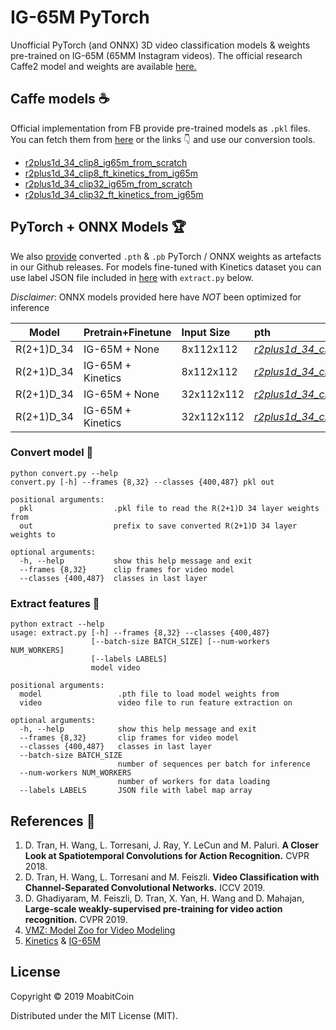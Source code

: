 # IG-65M PyTorch

Unofficial PyTorch (and ONNX) 3D video classification models & weights pre-trained on IG-65M (65MM Instagram videos). The official research Caffe2 model and weights are available [here.](https://github.com/facebookresearch/vmz)

## Caffe models :coffee:
Official implementation from FB provide pre-trained models as `.pkl` files. You can fetch them from [here](https://github.com/facebookresearch/VMZ/blob/master/tutorials/model_zoo.md#r21d-34) or the links :point_down: and use our conversion tools.

- [r2plus1d_34_clip8_ig65m_from_scratch](https://www.dropbox.com/s/y8vx3gihhsd8f5b/r2plus1d_34_clip32_ig65m_from_scratch_f102649996.pkl?)
- [r2plus1d_34_clip8_ft_kinetics_from_ig65m](https://www.dropbox.com/s/p81twy88kwrrcop/r2plus1d_34_clip8_ft_kinetics_from_ig65m_%20f128022400.pkl)
- [r2plus1d_34_clip32_ig65m_from_scratch](https://www.dropbox.com/s/eimo232tqw8mwi9/r2plus1d_34_clip32_ig65m_from_scratch_f102649996.pkl)
- [r2plus1d_34_clip32_ft_kinetics_from_ig65m](https://www.dropbox.com/s/z41ff7vs0bzf6b8/r2plus1d_34_clip32_ft_kinetics_from_ig65m_%20f106169681.pkl)

## PyTorch + ONNX Models :trophy:

We also [provide](https://github.com/moabitcoin/ig65m-pytorch/releases) converted `.pth` & `.pb` PyTorch / ONNX weights as artefacts in our Github releases. For models fine-tuned with Kinetics dataset you can use label JSON file included in [here](https://github.com/Showmax/kinetics-downloader/blob/68bd8bc3b9e30da83db9e34cb7d867dcda705cb4/resources/classes.json) with `extract.py` below. 

*Disclaimer*: ONNX models provided here have *NOT* been optimized for inference

| Model  | Pretrain\+Finetune  | Input Size | pth | onnx |
|-------------|:-------------------------|:----------|:-----------------------------------------------|:-------------------------------------------|
|  R(2+1)D_34   | IG-65M + None          |  8x112x112 | [*r2plus1d_34_clip8_ig65m_from_scratch_9bae36ae.pth*](https://github.com/moabitcoin/ig65m-pytorch/releases/download/v1.0.0/r2plus1d_34_clip8_ig65m_from_scratch_9bae36ae.pth)    | [*r2plus1d_34_clip8_ig65m_from_scratch_748ab053.pb*](https://github.com/moabitcoin/ig65m-pytorch/releases/download/v1.0.0/r2plus1d_34_clip8_ig65m_from_scratch_748ab053.pb)     |
|  R(2+1)D_34   | IG-65M + Kinetics  |  8x112x112 | [*r2plus1d_34_clip8_ft_kinetics_from_ig65m_0aa0550b.pth*](https://github.com/moabitcoin/ig65m-pytorch/releases/download/v1.0.0/r2plus1d_34_clip8_ft_kinetics_from_ig65m_0aa0550b.pth)  | [*r2plus1d_34_clip8_ft_kinetics_from_ig65m_625d61b3.pb*](https://github.com/moabitcoin/ig65m-pytorch/releases/download/v1.0.0/r2plus1d_34_clip8_ft_kinetics_from_ig65m_625d61b3.pb) |
|  R(2+1)D_34   | IG-65M + None       | 32x112x112 | [*r2plus1d_34_clip32_ig65m_from_scratch_449a7af9.pth*](https://github.com/moabitcoin/ig65m-pytorch/releases/download/v1.0.0/r2plus1d_34_clip32_ig65m_from_scratch_449a7af9.pth)                                               | [*r2plus1d_34_clip32_ig65m_from_scratch_e304d648.pb*](https://github.com/moabitcoin/ig65m-pytorch/releases/download/v1.0.0/r2plus1d_34_clip32_ig65m_from_scratch_e304d648.pb)                                            |
|  R(2+1)D_34   | IG-65M + Kinetics  | 32x112x112 | [*r2plus1d_34_clip32_ft_kinetics_from_ig65m_ade133f1.pth*](https://github.com/moabitcoin/ig65m-pytorch/releases/download/v1.0.0/r2plus1d_34_clip32_ft_kinetics_from_ig65m_ade133f1.pth) | [*r2plus1d_34_clip32_ft_kinetics_from_ig65m_10f4c3bf.pb*](https://github.com/moabitcoin/ig65m-pytorch/releases/download/v1.0.0/r2plus1d_34_clip32_ft_kinetics_from_ig65m_10f4c3bf.pb)  |


### Convert model :spaghetti:
```
python convert.py --help
convert.py [-h] --frames {8,32} --classes {400,487} pkl out

positional arguments:
  pkl                  .pkl file to read the R(2+1)D 34 layer weights from
  out                  prefix to save converted R(2+1)D 34 layer weights to

optional arguments:
  -h, --help           show this help message and exit
  --frames {8,32}      clip frames for video model
  --classes {400,487}  classes in last layer
```

### Extract features :cookie:

```
python extract --help
usage: extract.py [-h] --frames {8,32} --classes {400,487}
                  [--batch-size BATCH_SIZE] [--num-workers NUM_WORKERS]
                  [--labels LABELS]
                  model video

positional arguments:
  model                 .pth file to load model weights from
  video                 video file to run feature extraction on

optional arguments:
  -h, --help            show this help message and exit
  --frames {8,32}       clip frames for video model
  --classes {400,487}   classes in last layer
  --batch-size BATCH_SIZE
                        number of sequences per batch for inference
  --num-workers NUM_WORKERS
                        number of workers for data loading
  --labels LABELS       JSON file with label map array
```

## References :book:
1. D. Tran, H. Wang, L. Torresani, J. Ray, Y. LeCun and M. Paluri. **A Closer Look at Spatiotemporal Convolutions for Action Recognition.** CVPR 2018.
2. D. Tran, H. Wang, L. Torresani and M. Feiszli. **Video Classification with Channel-Separated Convolutional Networks.** ICCV 2019.
3. D. Ghadiyaram, M. Feiszli, D. Tran, X. Yan, H. Wang and D. Mahajan, **Large-scale weakly-supervised pre-training for video action recognition.** CVPR 2019.
4. [VMZ: Model Zoo for Video Modeling](https://github.com/facebookresearch/vmz)
5. [Kinetics](https://arxiv.org/abs/1705.06950) & [IG-65M](https://arxiv.org/abs/1905.00561)


## License

Copyright © 2019 MoabitCoin

Distributed under the MIT License (MIT).
